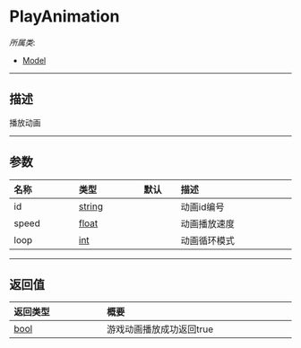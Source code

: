 # PlayAnimation

*所属类*:
* [Model](/Api/Classes/Role/Model.md)
------------------------------------------------------------------------------------------
## 描述

播放动画

------------------------------------------------------------------------------------------
## 参数

|<div style="width:100px">名称</div>|<div style="width:100px">类型</div>|<div style="width:50px">默认</div>|<div style="width:350px">描述</div>|
|:---|:---|:---|:---|
|id|[string](/Api/DataType/String.md)||动画id编号|
|speed|[float](/Api/DataType/Number.md)||动画播放速度|
|loop|[int](/Api/DataType/Number.md)||动画循环模式|

------------------------------------------------------------------------------------------
## 返回值

|<div style="width:150px">返回类型</div>|<div style="width:520px">概要</div>|
|:---|:---|
|[bool](/Api/DataType/Bool.md)|游戏动画播放成功返回true|
